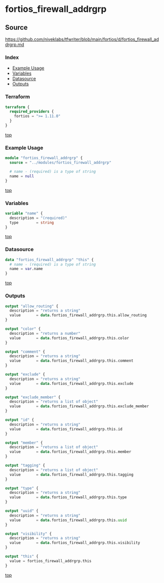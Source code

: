 # fortios_firewall_addrgrp

## Source

https://github.com/niveklabs/tfwriter/blob/main/fortios/d/fortios_firewall_addrgrp.md

### Index

- [Example Usage](#example-usage)
- [Variables](#variables)
- [Datasource](#datasource)
- [Outputs](#outputs)

### Terraform

```terraform
terraform {
  required_providers {
    fortios = ">= 1.11.0"
  }
}
```

[top](#index)

### Example Usage

```terraform
module "fortios_firewall_addrgrp" {
  source = "../modules/fortios_firewall_addrgrp"

  # name - (required) is a type of string
  name = null
}
```

[top](#index)

### Variables

```terraform
variable "name" {
  description = "(required)"
  type        = string
}
```

[top](#index)

### Datasource

```terraform
data "fortios_firewall_addrgrp" "this" {
  # name - (required) is a type of string
  name = var.name
}
```

[top](#index)

### Outputs

```terraform
output "allow_routing" {
  description = "returns a string"
  value       = data.fortios_firewall_addrgrp.this.allow_routing
}

output "color" {
  description = "returns a number"
  value       = data.fortios_firewall_addrgrp.this.color
}

output "comment" {
  description = "returns a string"
  value       = data.fortios_firewall_addrgrp.this.comment
}

output "exclude" {
  description = "returns a string"
  value       = data.fortios_firewall_addrgrp.this.exclude
}

output "exclude_member" {
  description = "returns a list of object"
  value       = data.fortios_firewall_addrgrp.this.exclude_member
}

output "id" {
  description = "returns a string"
  value       = data.fortios_firewall_addrgrp.this.id
}

output "member" {
  description = "returns a list of object"
  value       = data.fortios_firewall_addrgrp.this.member
}

output "tagging" {
  description = "returns a list of object"
  value       = data.fortios_firewall_addrgrp.this.tagging
}

output "type" {
  description = "returns a string"
  value       = data.fortios_firewall_addrgrp.this.type
}

output "uuid" {
  description = "returns a string"
  value       = data.fortios_firewall_addrgrp.this.uuid
}

output "visibility" {
  description = "returns a string"
  value       = data.fortios_firewall_addrgrp.this.visibility
}

output "this" {
  value = fortios_firewall_addrgrp.this
}
```

[top](#index)